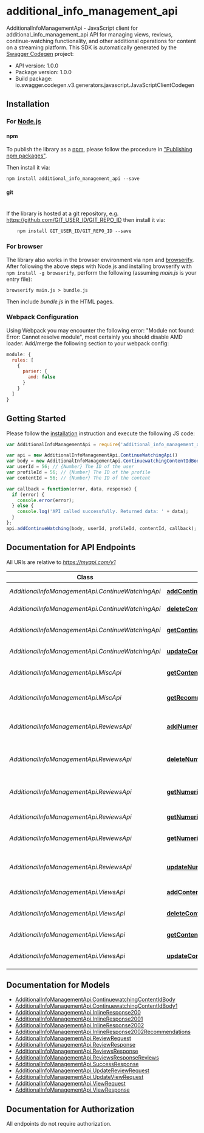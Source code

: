 # additional_info_management_api

AdditionalInfoManagementApi - JavaScript client for additional_info_management_api
API for managing views, reviews, continue-watching functionality, and other additional operations for content on a streaming platform.
This SDK is automatically generated by the [Swagger Codegen](https://github.com/swagger-api/swagger-codegen) project:

- API version: 1.0.0
- Package version: 1.0.0
- Build package: io.swagger.codegen.v3.generators.javascript.JavaScriptClientCodegen

## Installation

### For [Node.js](https://nodejs.org/)

#### npm

To publish the library as a [npm](https://www.npmjs.com/),
please follow the procedure in ["Publishing npm packages"](https://docs.npmjs.com/getting-started/publishing-npm-packages).

Then install it via:

```shell
npm install additional_info_management_api --save
```

#### git
#
If the library is hosted at a git repository, e.g.
https://github.com/GIT_USER_ID/GIT_REPO_ID
then install it via:

```shell
    npm install GIT_USER_ID/GIT_REPO_ID --save
```

### For browser

The library also works in the browser environment via npm and [browserify](http://browserify.org/). After following
the above steps with Node.js and installing browserify with `npm install -g browserify`,
perform the following (assuming *main.js* is your entry file):

```shell
browserify main.js > bundle.js
```

Then include *bundle.js* in the HTML pages.

### Webpack Configuration

Using Webpack you may encounter the following error: "Module not found: Error:
Cannot resolve module", most certainly you should disable AMD loader. Add/merge
the following section to your webpack config:

```javascript
module: {
  rules: [
    {
      parser: {
        amd: false
      }
    }
  ]
}
```

## Getting Started

Please follow the [installation](#installation) instruction and execute the following JS code:

```javascript
var AdditionalInfoManagementApi = require('additional_info_management_api');

var api = new AdditionalInfoManagementApi.ContinueWatchingApi()
var body = new AdditionalInfoManagementApi.ContinuewatchingContentIdBody1(); // {ContinuewatchingContentIdBody1} Data for the continue watching entry
var userId = 56; // {Number} The ID of the user
var profileId = 56; // {Number} The ID of the profile
var contentId = 56; // {Number} The ID of the content

var callback = function(error, data, response) {
  if (error) {
    console.error(error);
  } else {
    console.log('API called successfully. Returned data: ' + data);
  }
};
api.addContinueWatching(body, userId, profileId, contentId, callback);
```

## Documentation for API Endpoints

All URIs are relative to *https://myapi.com/v1*

Class | Method | HTTP request | Description
------------ | ------------- | ------------- | -------------
*AdditionalInfoManagementApi.ContinueWatchingApi* | [**addContinueWatching**](docs/ContinueWatchingApi.md#addContinueWatching) | **POST** /users/{user_id}/profiles/{profile_id}/continue-watching/{content_id} | Add continue watching entry
*AdditionalInfoManagementApi.ContinueWatchingApi* | [**deleteContinueWatching**](docs/ContinueWatchingApi.md#deleteContinueWatching) | **DELETE** /users/{user_id}/profiles/{profile_id}/continue-watching/{content_id} | Delete continue watching entry
*AdditionalInfoManagementApi.ContinueWatchingApi* | [**getContinueWatching**](docs/ContinueWatchingApi.md#getContinueWatching) | **GET** /users/{user_id}/profiles/{profile_id}/continue-watching/{content_id} | Get last watched minute for content
*AdditionalInfoManagementApi.ContinueWatchingApi* | [**updateContinueWatching**](docs/ContinueWatchingApi.md#updateContinueWatching) | **PUT** /users/{user_id}/profiles/{profile_id}/continue-watching/{content_id} | Update continue watching entry
*AdditionalInfoManagementApi.MiscApi* | [**getContentLanguages**](docs/MiscApi.md#getContentLanguages) | **GET** /contents/{content_id}/languages | Get available languages for content
*AdditionalInfoManagementApi.MiscApi* | [**getRecommendationsForUser**](docs/MiscApi.md#getRecommendationsForUser) | **GET** /users/{user_id}/profiles/{profile_id}/recommendations | Get recommendations for a profile
*AdditionalInfoManagementApi.ReviewsApi* | [**addNumericReviewForContent**](docs/ReviewsApi.md#addNumericReviewForContent) | **POST** /contents/{content_id}/reviews/users/{user_id}/profiles/{profile_id} | Add a numeric review for content by user and profile
*AdditionalInfoManagementApi.ReviewsApi* | [**deleteNumericReviewForContent**](docs/ReviewsApi.md#deleteNumericReviewForContent) | **DELETE** /contents/{content_id}/reviews/users/{user_id}/profiles/{profile_id} | Delete a specific review for content by user and profile
*AdditionalInfoManagementApi.ReviewsApi* | [**getNumericReviewForContentByUserAndProfile**](docs/ReviewsApi.md#getNumericReviewForContentByUserAndProfile) | **GET** /contents/{content_id}/reviews/users/{user_id}/profiles/{profile_id} | Get a specific review for content by user and profile
*AdditionalInfoManagementApi.ReviewsApi* | [**getNumericReviewsByUser**](docs/ReviewsApi.md#getNumericReviewsByUser) | **GET** /users/{user_id}/reviews | Get reviews by user
*AdditionalInfoManagementApi.ReviewsApi* | [**getNumericReviewsForContent**](docs/ReviewsApi.md#getNumericReviewsForContent) | **GET** /contents/{content_id}/reviews | Get numeric reviews for specific content
*AdditionalInfoManagementApi.ReviewsApi* | [**updateNumericReviewForContentByUserAndProfile**](docs/ReviewsApi.md#updateNumericReviewForContentByUserAndProfile) | **PUT** /contents/{content_id}/reviews/users/{user_id}/profiles/{profile_id} | Update a specific review for content by user and profile
*AdditionalInfoManagementApi.ViewsApi* | [**addContentView**](docs/ViewsApi.md#addContentView) | **POST** /contents/{content_id}/views | Add a view entry for content
*AdditionalInfoManagementApi.ViewsApi* | [**deleteContentView**](docs/ViewsApi.md#deleteContentView) | **DELETE** /contents/{content_id}/views | Delete view entry for content by user
*AdditionalInfoManagementApi.ViewsApi* | [**getContentViews**](docs/ViewsApi.md#getContentViews) | **GET** /contents/{content_id}/views | Get number of views for content
*AdditionalInfoManagementApi.ViewsApi* | [**updateContentView**](docs/ViewsApi.md#updateContentView) | **PUT** /contents/{content_id}/views | Update view count for specific content and user

## Documentation for Models

 - [AdditionalInfoManagementApi.ContinuewatchingContentIdBody](docs/ContinuewatchingContentIdBody.md)
 - [AdditionalInfoManagementApi.ContinuewatchingContentIdBody1](docs/ContinuewatchingContentIdBody1.md)
 - [AdditionalInfoManagementApi.InlineResponse200](docs/InlineResponse200.md)
 - [AdditionalInfoManagementApi.InlineResponse2001](docs/InlineResponse2001.md)
 - [AdditionalInfoManagementApi.InlineResponse2002](docs/InlineResponse2002.md)
 - [AdditionalInfoManagementApi.InlineResponse2002Recommendations](docs/InlineResponse2002Recommendations.md)
 - [AdditionalInfoManagementApi.ReviewRequest](docs/ReviewRequest.md)
 - [AdditionalInfoManagementApi.ReviewResponse](docs/ReviewResponse.md)
 - [AdditionalInfoManagementApi.ReviewsResponse](docs/ReviewsResponse.md)
 - [AdditionalInfoManagementApi.ReviewsResponseReviews](docs/ReviewsResponseReviews.md)
 - [AdditionalInfoManagementApi.SuccessResponse](docs/SuccessResponse.md)
 - [AdditionalInfoManagementApi.UpdateReviewRequest](docs/UpdateReviewRequest.md)
 - [AdditionalInfoManagementApi.UpdateViewRequest](docs/UpdateViewRequest.md)
 - [AdditionalInfoManagementApi.ViewRequest](docs/ViewRequest.md)
 - [AdditionalInfoManagementApi.ViewResponse](docs/ViewResponse.md)

## Documentation for Authorization

 All endpoints do not require authorization.

